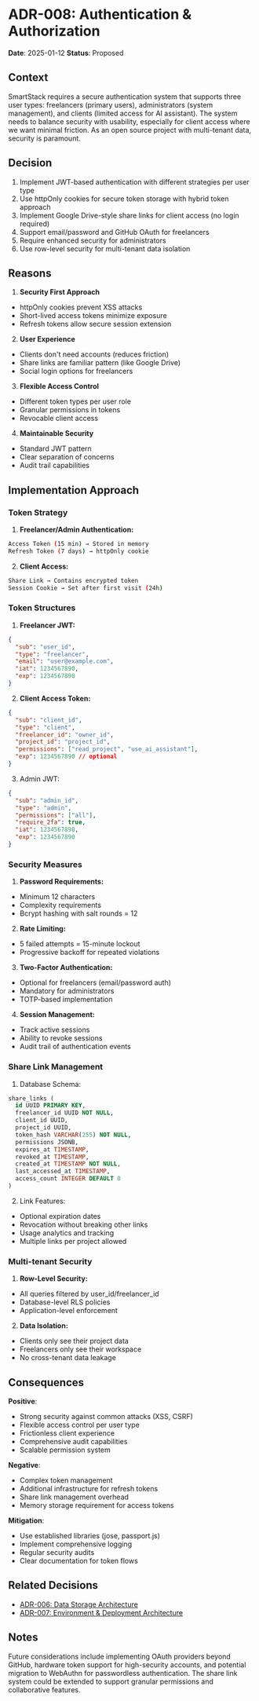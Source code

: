 # ADR-008: Authentication & Authorization

**Date**: 2025-01-12
**Status**: Proposed

## Context

SmartStack requires a secure authentication system that supports three user types: freelancers (primary users), administrators (system management), and clients (limited access for AI assistant). The system needs to balance security with usability, especially for client access where we want minimal friction. As an open source project with multi-tenant data, security is paramount.

## Decision

1. Implement JWT-based authentication with different strategies per user type
1. Use httpOnly cookies for secure token storage with hybrid token approach
1. Implement Google Drive-style share links for client access (no login required)
1. Support email/password and GitHub OAuth for freelancers
1. Require enhanced security for administrators
1. Use row-level security for multi-tenant data isolation

## Reasons

1. **Security First Approach**

- httpOnly cookies prevent XSS attacks
- Short-lived access tokens minimize exposure
- Refresh tokens allow secure session extension

2. **User Experience**

- Clients don't need accounts (reduces friction)
- Share links are familiar pattern (like Google Drive)
- Social login options for freelancers

3. **Flexible Access Control**

- Different token types per user role
- Granular permissions in tokens
- Revocable client access

4. **Maintainable Security**

- Standard JWT pattern
- Clear separation of concerns
- Audit trail capabilities

## Implementation Approach

### Token Strategy

1. **Freelancer/Admin Authentication:**

```bash
Access Token (15 min) → Stored in memory
Refresh Token (7 days) → httpOnly cookie
```

2. **Client Access:**

```bash
Share Link → Contains encrypted token
Session Cookie → Set after first visit (24h)
```

### Token Structures

1. **Freelancer JWT:**

```json
{
  "sub": "user_id",
  "type": "freelancer",
  "email": "user@example.com",
  "iat": 1234567890,
  "exp": 1234567890
}
```

2. **Client Access Token:**

```json
{
  "sub": "client_id",
  "type": "client",
  "freelancer_id": "owner_id",
  "project_id": "project_id",
  "permissions": ["read_project", "use_ai_assistant"],
  "exp": 1234567890 // optional
}
```

3. Admin JWT:

```json
{
  "sub": "admin_id",
  "type": "admin",
  "permissions": ["all"],
  "require_2fa": true,
  "iat": 1234567890,
  "exp": 1234567890
}
```

### Security Measures

1. **Password Requirements:**

- Minimum 12 characters
- Complexity requirements
- Bcrypt hashing with salt rounds = 12

2. **Rate Limiting:**

- 5 failed attempts = 15-minute lockout
- Progressive backoff for repeated violations

3. **Two-Factor Authentication:**

- Optional for freelancers (email/password auth)
- Mandatory for administrators
- TOTP-based implementation

4. **Session Management:**

- Track active sessions
- Ability to revoke sessions
- Audit trail of authentication events

### Share Link Management

1. Database Schema:

```sql
share_links (
  id UUID PRIMARY KEY,
  freelancer_id UUID NOT NULL,
  client_id UUID,
  project_id UUID,
  token_hash VARCHAR(255) NOT NULL,
  permissions JSONB,
  expires_at TIMESTAMP,
  revoked_at TIMESTAMP,
  created_at TIMESTAMP NOT NULL,
  last_accessed_at TIMESTAMP,
  access_count INTEGER DEFAULT 0
)
```

2. Link Features:

- Optional expiration dates
- Revocation without breaking other links
- Usage analytics and tracking
- Multiple links per project allowed

### Multi-tenant Security

1. **Row-Level Security:**

- All queries filtered by user_id/freelancer_id
- Database-level RLS policies
- Application-level enforcement

2. **Data Isolation:**

- Clients only see their project data
- Freelancers only see their workspace
- No cross-tenant data leakage

## Consequences

**Positive**:

- Strong security against common attacks (XSS, CSRF)
- Flexible access control per user type
- Frictionless client experience
- Comprehensive audit capabilities
- Scalable permission system

**Negative**:

- Complex token management
- Additional infrastructure for refresh tokens
- Share link management overhead
- Memory storage requirement for access tokens

**Mitigation**:

- Use established libraries (jose, passport.js)
- Implement comprehensive logging
- Regular security audits
- Clear documentation for token flows

## Related Decisions

- [ADR-006: Data Storage Architecture](./ADR-006.md)
- [ADR-007: Environment & Deployment Architecture](./ADR-007.md)

## Notes

Future considerations include implementing OAuth providers beyond GitHub, hardware token support for high-security accounts, and potential migration to WebAuthn for passwordless authentication. The share link system could be extended to support granular permissions and collaborative features.
